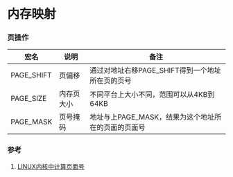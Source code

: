 # 内存映射

### 页操作

|宏名|说明|备注|
|--|--|--|
|PAGE_SHIFT|页偏移|通过对地址右移PAGE_SHIFT得到一个地址所在页的页号|
|PAGE_SIZE|内存页大小|不同平台上大小不同，范围可以从4KB到64KB|
|PAGE_MASK|页号掩码|地址与上PAGE_MASK，结果为这个地址所在的页面的页面号|


### 参考
1. [LINUX内核中计算页面号](https://blog.csdn.net/chdhust/article/details/8889368)

